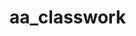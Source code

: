 # aa_classwork






































































































































































































